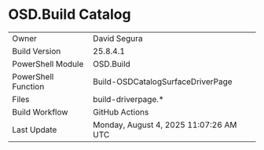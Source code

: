 ﻿# OSD.Build Catalog

| | |
|-|-|
| Owner | David Segura |
| Build Version | 25.8.4.1 |
| PowerShell Module | OSD.Build |
| PowerShell Function | Build-OSDCatalogSurfaceDriverPage |
| Files | build-driverpage.* |
| Build Workflow | GitHub Actions |
| Last Update | Monday, August 4, 2025 11:07:26 AM UTC |
